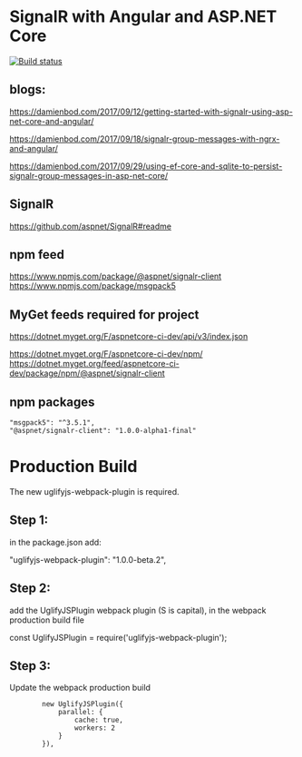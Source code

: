 # SignalR with Angular and ASP.NET Core

[![Build status](https://ci.appveyor.com/api/projects/status/9si04k3e5x2ksrj4?svg=true)](https://ci.appveyor.com/project/damienbod/aspnetcoreangularsignalr)


## blogs:

https://damienbod.com/2017/09/12/getting-started-with-signalr-using-asp-net-core-and-angular/

https://damienbod.com/2017/09/18/signalr-group-messages-with-ngrx-and-angular/

https://damienbod.com/2017/09/29/using-ef-core-and-sqlite-to-persist-signalr-group-messages-in-asp-net-core/

## SignalR

https://github.com/aspnet/SignalR#readme

## npm feed

https://www.npmjs.com/package/@aspnet/signalr-client
https://www.npmjs.com/package/msgpack5

## MyGet feeds required for project

https://dotnet.myget.org/F/aspnetcore-ci-dev/api/v3/index.json

https://dotnet.myget.org/F/aspnetcore-ci-dev/npm/
https://dotnet.myget.org/feed/aspnetcore-ci-dev/package/npm/@aspnet/signalr-client

## npm packages

    "msgpack5": "^3.5.1",
    "@aspnet/signalr-client": "1.0.0-alpha1-final"


# Production Build

The new uglifyjs-webpack-plugin is required.

## Step 1: 
in the package.json add:

"uglifyjs-webpack-plugin": "1.0.0-beta.2",

## Step 2: 

add the UglifyJSPlugin webpack plugin (S is capital), in the webpack production build file

const UglifyJSPlugin = require('uglifyjs-webpack-plugin');

## Step 3: 

Update the webpack production build

```
        new UglifyJSPlugin({
            parallel: {
                cache: true,
                workers: 2
            }
        }),
```
